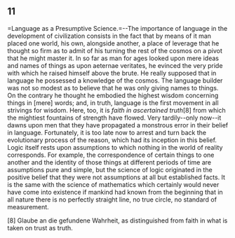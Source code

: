 ## 11

=Language as a Presumptive Science.=--The importance of language in the
development of civilization consists in the fact that by means of it
man placed one world, his own, alongside another, a place of leverage
that he thought so firm as to admit of his turning the rest of the
cosmos on a pivot that he might master it. In so far as man for ages
looked upon mere ideas and names of things as upon aeternae veritates,
he evinced the very pride with which he raised himself above the brute.
He really supposed that in language he possessed a knowledge of the
cosmos. The language builder was not so modest as to believe that he was
only giving names to things. On the contrary he thought he embodied the
highest wisdom concerning things in [mere] words; and, in truth,
language is the first movement in all strivings for wisdom. Here, too,
it is _faith in ascertained truth_[8] from which the mightiest fountains
of strength have flowed. Very tardily--only now--it dawns upon men that
they have propagated a monstrous error in their belief in language.
Fortunately, it is too late now to arrest and turn back the evolutionary
process of the reason, which had its inception in this belief. Logic
itself rests upon assumptions to which nothing in the world of reality
corresponds. For example, the correspondence of certain things to one
another and the identity of those things at different periods of time
are assumptions pure and simple, but the science of logic originated in
the positive belief that they were not assumptions at all but
established facts. It is the same with the science of mathematics which
certainly would never have come into existence if mankind had known from
the beginning that in all nature there is no perfectly straight line, no
true circle, no standard of measurement.

[8] Glaube an die gefundene Wahrheit, as distinguished from faith in
what is taken on trust as truth.


